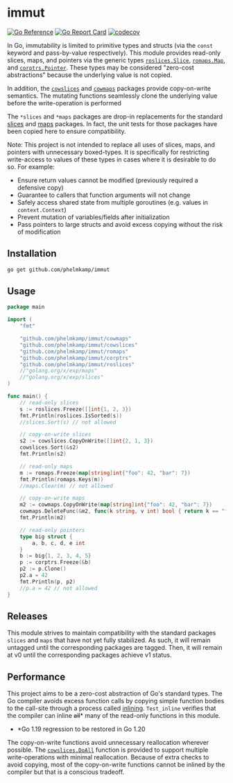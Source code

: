 # immut

[![Go Reference](https://pkg.go.dev/badge/github.com/phelmkamp/immut.svg)](https://pkg.go.dev/github.com/phelmkamp/immut)
[![Go Report Card](https://goreportcard.com/badge/github.com/phelmkamp/immut)](https://goreportcard.com/report/github.com/phelmkamp/immut)
[![codecov](https://codecov.io/gh/phelmkamp/immut/branch/main/graph/badge.svg?token=79CVDP412S)](https://codecov.io/gh/phelmkamp/immut)

In Go, immutability is limited to primitive types and structs (via the `const` keyword and pass-by-value respectively).
This module provides read-only slices, maps, and pointers via the generic types [`roslices.Slice`](https://pkg.go.dev/github.com/phelmkamp/immut/roslices),
[`romaps.Map`](https://pkg.go.dev/github.com/phelmkamp/immut/romaps), and [`corptrs.Pointer`](https://pkg.go.dev/github.com/phelmkamp/immut/corptrs).
These types may be considered "zero-cost abstractions" because the underlying value is not copied.

In addition, the [`cowslices`](https://pkg.go.dev/github.com/phelmkamp/immut/cowslices) and [`cowmaps`](https://pkg.go.dev/github.com/phelmkamp/immut/cowmaps)
packages provide copy-on-write semantics. The mutating functions seamlessly clone the underlying value before the write-operation is performed

The `*slices` and `*maps` packages are drop-in replacements for the standard [slices](https://pkg.go.dev/golang.org/x/exp/slices) and 
[maps](https://pkg.go.dev/golang.org/x/exp/maps) packages. In fact, the unit tests for those packages have been copied here to ensure compatibility.

Note: This project is not intended to replace all uses of slices, maps, and pointers with unnecessary boxed-types. It is specifically for restricting write-access to values of these types in cases where it is desirable to do so.
For example:
 * Ensure return values cannot be modified (previously required a defensive copy)
 * Guarantee to callers that function arguments will not change
 * Safely access shared state from multiple goroutines (e.g. values in `context.Context`)
 * Prevent mutation of variables/fields after initialization
 * Pass pointers to large structs and avoid excess copying without the risk of modification


## Installation

```bash
go get github.com/phelmkamp/immut
```

## Usage

```go
package main

import (
	"fmt"

	"github.com/phelmkamp/immut/cowmaps"
	"github.com/phelmkamp/immut/cowslices"
	"github.com/phelmkamp/immut/romaps"
	"github.com/phelmkamp/immut/corptrs"
	"github.com/phelmkamp/immut/roslices"
	//"golang.org/x/exp/maps"
	//"golang.org/x/exp/slices"
)

func main() {
	// read-only slices
	s := roslices.Freeze([]int{1, 2, 3})
	fmt.Println(roslices.IsSorted(s))
	//slices.Sort(s) // not allowed

	// copy-on-write slices
	s2 := cowslices.CopyOnWrite([]int{2, 1, 3})
	cowslices.Sort(&s2)
	fmt.Println(s2)

	// read-only maps
	m := romaps.Freeze(map[string]int{"foo": 42, "bar": 7})
	fmt.Println(romaps.Keys(m))
	//maps.Clear(m) // not allowed

	// copy-on-write maps
	m2 := cowmaps.CopyOnWrite(map[string]int{"foo": 42, "bar": 7})
	cowmaps.DeleteFunc(&m2, func(k string, v int) bool { return k == "foo" })
	fmt.Println(m2)

	// read-only pointers
	type big struct {
		a, b, c, d, e int
	}
	b := big{1, 2, 3, 4, 5}
	p := corptrs.Freeze(&b)
	p2 := p.Clone()
	p2.a = 42
	fmt.Println(p, p2)
	//p.a = 42 // not allowed
}
```

## Releases

This module strives to maintain compatibility with the standard packages `slices` and `maps` that have not yet fully stabilized.
As such, it will remain untagged until the corresponding packages are tagged.
Then, it will remain at v0 until the corresponding packages achieve v1 status.

## Performance

This project aims to be a zero-cost abstraction of Go's standard types.
The Go compiler avoids excess function calls by copying simple function bodies to the call-site through a process called
[inlining](https://dave.cheney.net/2020/04/25/inlining-optimisations-in-go). 
`Test_inline` verifies that the compiler can inline ~~all~~* many of the read-only functions in this module.
 - *Go 1.19 regression to be restored in Go 1.20

The copy-on-write functions avoid unnecessary reallocation wherever possible.
The [`cowslices.DoAll`](https://pkg.go.dev/github.com/phelmkamp/immut/cowslices#DoAll) function is provided to support multiple write-operations with minimal reallocation.
Because of extra checks to avoid copying, most of the copy-on-write functions cannot be inlined by the compiler but that is a conscious tradeoff.
